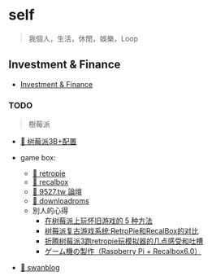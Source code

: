 # self

> 我個人，生活，休閒，娛樂，Loop

## Investment & Finance

- [Investment & Finance](/self/investment-finance/README.md)

### TODO

> 樹莓派

- [:link: 树莓派3B+配置](https://segmentfault.com/a/1190000017109351)
- game box:
  - [:link: retropie](https://retropie.org.uk/)
  - [:link: recalbox](https://recalbox.com/)
  - [:link: 9527.tw 論壇](https://3q.9527.tw/modules/newbb/viewforum.php?forum=1&type=11)
  - [:link: downloadroms](https://www.downloadroms.io/roms/)
  - 別人的心得
    - [在树莓派上玩怀旧游戏的 5 种方法](https://zhuanlan.zhihu.com/p/75845485)
    - [树莓派复古游戏系统:RetroPie和RecalBox的对比](https://www.pcwanjia.com/html/2019/02/174.html)
    - [折腾树莓派3跑retropie玩模拟器的几点感受和吐槽](https://zhuanlan.zhihu.com/p/25279341)
    - [ゲーム機の製作（Raspberry Pi + Recalbox6.0）](https://sekineblog.at.webry.info/201905/article_2.html)

- [:link: swanblog](http://swanblog.tw/)
